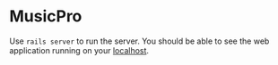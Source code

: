 # MusicPro

Use `rails server` to run the server.
You should be able to see the web application running on your [localhost](http://localhost:3000/).